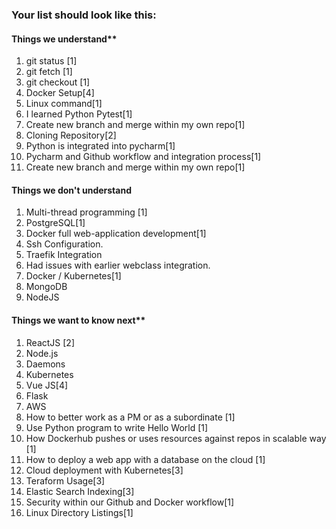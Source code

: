 
### Your list should look like this:
#### Things we understand**

1.  git status [1]
2.  git fetch [1] 
3.  git checkout [1]
4.  Docker Setup[4]
5.  Linux command[1]
6.  I learned Python Pytest[1]
7.  Create new branch and merge within my own repo[1]
8.  Cloning Repository[2]
9.  Python is integrated into pycharm[1]
10.  Pycharm and Github workflow and integration process[1]
11.  Create new branch and merge within my own repo[1]

#### Things we don't understand
1. Multi-thread programming [1]
2. PostgreSQL[1]
3. Docker full web-application development[1]
4. Ssh Configuration.
5. Traefik Integration
6. Had issues with earlier webclass integration.
7. Docker / Kubernetes[1]
8. MongoDB
9. NodeJS

#### Things we want to know next**

1.  ReactJS [2]
2.  Node.js
3.  Daemons
4.  Kubernetes
5.  Vue JS[4]
6.  Flask
7.  AWS
1.  How to better work as a PM or as a subordinate [1]
2.  Use Python program to write Hello World [1]
3.  How Dockerhub pushes or uses resources against repos in scalable way [1] 
4.  How to deploy a web app with a database on the cloud [1]
5.  Cloud deployment with Kubernetes[3]
6.  Teraform Usage[3]
7.  Elastic Search Indexing[3]
8. Security within our Github and Docker workflow[1]
9. Linux Directory Listings[1]

